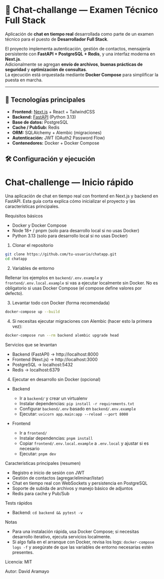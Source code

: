 # 💬 Chat-challange — Examen Técnico Full Stack

Aplicación de **chat en tiempo real** desarrollada como parte de un examen técnico para el puesto de **Desarrollador Full Stack**.  

El proyecto implementa autenticación, gestión de contactos, mensajería persistente con **FastAPI + PostgreSQL + Redis**, y una interfaz moderna en **Next.js**.  
Adicionalmente se agregan **envío de archivos**, **buenas prácticas de seguridad** y **optimización de consultas**.  
La ejecución está orquestada mediante **Docker Compose** para simplificar la puesta en marcha.

---

## 🚀 Tecnologías principales
- **Frontend:** [Next.js](https://nextjs.org/) + React + TailwindCSS
- **Backend:** [FastAPI](https://fastapi.tiangolo.com/) (Python 3.13)
- **Base de datos:** PostgreSQL
- **Cache / PubSub:** Redis
- **ORM:** SQLAlchemy + Alembic (migraciones)
- **Autenticación:** JWT (OAuth2 Password Flow)
- **Contenedores:** Docker + Docker Compose


## 🛠️ Configuración y ejecución

# Chat-challenge — Inicio rápido

Una aplicación de chat en tiempo real con frontend en Next.js y backend en FastAPI. Esta guía corta explica cómo inicializar el proyecto y las características principales.

Requisitos básicos
- Docker y Docker Compose
- Node 18+ / pnpm (solo para desarrollo local si no usas Docker)
- Python 3.13 (solo para desarrollo local si no usas Docker)

1) Clonar el repositorio

```bash
git clone https://github.com/tu-usuario/chatapp.git
cd chatapp
```

2) Variables de entorno

Rellenar los ejemplos en `backend/.env.example` y `frontend/.env.local.example` si vas a ejecutar localmente sin Docker. No es obligatorio si usas Docker Compose (el compose define valores por defecto).

3) Levantar todo con Docker (forma recomendada)

```bash
docker-compose up --build
```

4) Si necesitas ejecutar migraciones con Alembic (hacer esto la primera vez):

```bash
docker-compose run --rm backend alembic upgrade head
```

Servicios que se levantan
- Backend (FastAPI) → http://localhost:8000
- Frontend (Next.js) → http://localhost:3000
- PostgreSQL → localhost:5432
- Redis → localhost:6379

4) Ejecutar en desarrollo sin Docker (opcional)

- Backend
  - Ir a `backend/` y crear un virtualenv
  - Instalar dependencias: `pip install -r requirements.txt`
  - Configurar `backend/.env` basado en `backend/.env.example`
  - Ejecutar: `uvicorn app.main:app --reload --port 8000`

- Frontend
  - Ir a `frontend/`
  - Instalar dependencias: `pnpm install`
  - Copiar `frontend/.env.local.example` a `.env.local` y ajustar si es necesario
  - Ejecutar: `pnpm dev`

Características principales (resumen)
- Registro e inicio de sesión con JWT
- Gestión de contactos (agregar/eliminar/listar)
- Chat en tiempo real con WebSockets y persistencia en PostgreSQL
- Soporte de subida de archivos y manejo básico de adjuntos
- Redis para cache y Pub/Sub

Tests rápidos
- Backend: `cd backend && pytest -v`

Notas
- Para una instalación rápida, usa Docker Compose; si necesitas desarrollo iterativo, ejecuta servicios localmente.
- Si algo falla en el arranque con Docker, revisa los logs: `docker-compose logs -f` y asegúrate de que las variables de entorno necesarias estén presentes.

Licencia: MIT

Autor: David Aramayo

